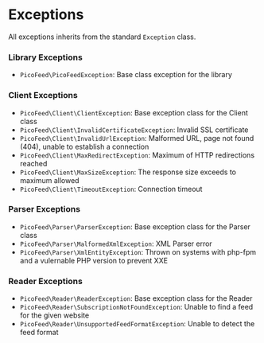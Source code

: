 Exceptions
==========

All exceptions inherits from the standard `Exception` class.

### Library Exceptions

- `PicoFeed\PicoFeedException`: Base class exception for the library

### Client Exceptions

- `PicoFeed\Client\ClientException`: Base exception class for the Client class
- `PicoFeed\Client\InvalidCertificateException`: Invalid SSL certificate
- `PicoFeed\Client\InvalidUrlException`: Malformed URL, page not found (404), unable to establish a connection
- `PicoFeed\Client\MaxRedirectException`: Maximum of HTTP redirections reached
- `PicoFeed\Client\MaxSizeException`: The response size exceeds to maximum allowed
- `PicoFeed\Client\TimeoutException`: Connection timeout

### Parser Exceptions

- `PicoFeed\Parser\ParserException`: Base exception class for the Parser class
- `PicoFeed\Parser\MalformedXmlException`: XML Parser error
- `PicoFeed\Parser\XmlEntityException`: Thrown on systems with php-fpm and a vulernable PHP version to prevent XXE

### Reader Exceptions

- `PicoFeed\Reader\ReaderException`: Base exception class for the Reader
- `PicoFeed\Reader\SubscriptionNotFoundException`: Unable to find a feed for the given website
- `PicoFeed\Reader\UnsupportedFeedFormatException`: Unable to detect the feed format
